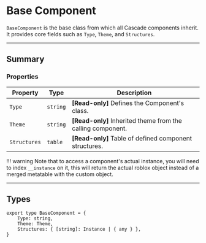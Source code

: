 # Base Component

`BaseComponent` is the base class from which all Cascade components inherit. It provides core fields such as `Type`, `Theme`, and `Structures`.

---

## Summary

### Properties

| Property | Type | Description |
|----------|------|-------------|
| `Type` | `string` | **[Read-only]** Defines the Component's class. |
| `Theme` | `string` | **[Read-only]** Inherited theme from the calling component. |
| `Structures` | `table` | **[Read-only]** Table of defined component structures. |

!!! warning
    Note that to access a component's actual instance, you will need to index `__instance` on it, this will return the actual roblox object instead of a merged metatable with the custom object.

---

## Types

```luau
export type BaseComponent = {
    Type: string,
    Theme: Theme,
    Structures: { [string]: Instance | { any } },
}
```

